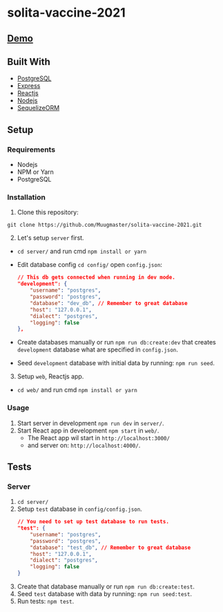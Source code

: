 # solita-vaccine-2021

## [Demo](https://admiring-swanson-3863dc.netlify.app/)

## Built With

- [PostgreSQL](https://www.postgresql.org/)
- [Express](https://expressjs.com/)
- [Reactjs](https://reactjs.org/)
- [Nodejs](https://nodejs.org/en/)
- [SequelizeORM](https://sequelize.org/)

## Setup

### Requirements

- Nodejs
- NPM or Yarn
- PostgreSQL

### Installation

1. Clone this repository:

```
git clone https://github.com/Muugmaster/solita-vaccine-2021.git
```

2. Let's setup `server` first.

- `cd server/` and run cmd `npm install or yarn`
- Edit database config `cd config/` open `config.json`:
  ```json
  // This db gets connected when running in dev mode.
  "development": {
      "username": "postgres",
      "password": "postgres",
      "database": "dev_db", // Remember to great database
      "host": "127.0.0.1",
      "dialect": "postgres",
      "logging": false
  },
  ```
- Create databases manually or run `npm run db:create:dev` that creates `development` database what are specified in `config.json`.

- Seed `development` database with initial data by running: `npm run seed`.

3. Setup `web`, Reactjs app.

- `cd web/` and run cmd `npm install or yarn`

### Usage

1. Start server in development `npm run dev` in `server/`.
2. Start React app in development `npm start` in `web/`.
   - The React app wil start in `http://localhost:3000/`
   - and server on: `http://localhost:4000/`.

## Tests

### Server

1. `cd server/`
2. Setup `test` database in `config/config.json`.
   ```json
   // You need to set up test database to run tests.
   "test": {
       "username": "postgres",
       "password": "postgres",
       "database": "test_db", // Remember to great database
       "host": "127.0.0.1",
       "dialect": "postgres",
       "logging": false
   }
   ```
3. Create that database manually or run `npm run db:create:test`.
4. Seed `test` database with data by running: `npm run seed:test`.
5. Run tests: `npm test`.
